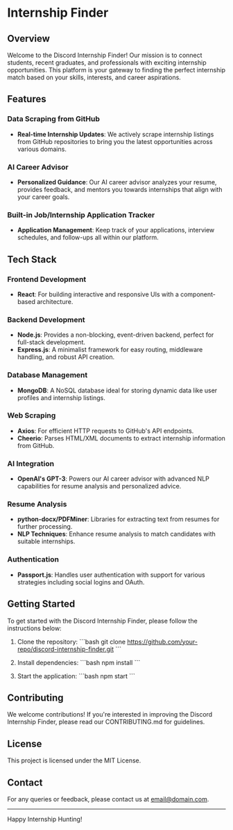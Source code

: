 # Internship Finder

## Overview
Welcome to the Discord Internship Finder! Our mission is to connect students, recent graduates, and professionals with exciting internship opportunities. This platform is your gateway to finding the perfect internship match based on your skills, interests, and career aspirations.

## Features

### Data Scraping from GitHub
- **Real-time Internship Updates**: We actively scrape internship listings from GitHub repositories to bring you the latest opportunities across various domains.

### AI Career Advisor
- **Personalized Guidance**: Our AI career advisor analyzes your resume, provides feedback, and mentors you towards internships that align with your career goals.

### Built-in Job/Internship Application Tracker
- **Application Management**: Keep track of your applications, interview schedules, and follow-ups all within our platform.

## Tech Stack

### Frontend Development
- **React**: For building interactive and responsive UIs with a component-based architecture.

### Backend Development
- **Node.js**: Provides a non-blocking, event-driven backend, perfect for full-stack development.
- **Express.js**: A minimalist framework for easy routing, middleware handling, and robust API creation.

### Database Management
- **MongoDB**: A NoSQL database ideal for storing dynamic data like user profiles and internship listings.

### Web Scraping
- **Axios**: For efficient HTTP requests to GitHub's API endpoints.
- **Cheerio**: Parses HTML/XML documents to extract internship information from GitHub.

### AI Integration
- **OpenAI's GPT-3**: Powers our AI career advisor with advanced NLP capabilities for resume analysis and personalized advice.

### Resume Analysis
- **python-docx/PDFMiner**: Libraries for extracting text from resumes for further processing.
- **NLP Techniques**: Enhance resume analysis to match candidates with suitable internships.

### Authentication
- **Passport.js**: Handles user authentication with support for various strategies including social logins and OAuth.

## Getting Started
To get started with the Discord Internship Finder, please follow the instructions below:

1. Clone the repository:
   \`\`\`bash
   git clone https://github.com/your-repo/discord-internship-finder.git
   \`\`\`

2. Install dependencies:
   \`\`\`bash
   npm install
   \`\`\`

3. Start the application:
   \`\`\`bash
   npm start
   \`\`\`

## Contributing
We welcome contributions! If you're interested in improving the Discord Internship Finder, please read our CONTRIBUTING.md for guidelines.

## License
This project is licensed under the MIT License.

## Contact
For any queries or feedback, please contact us at email@domain.com.

---

Happy Internship Hunting!
